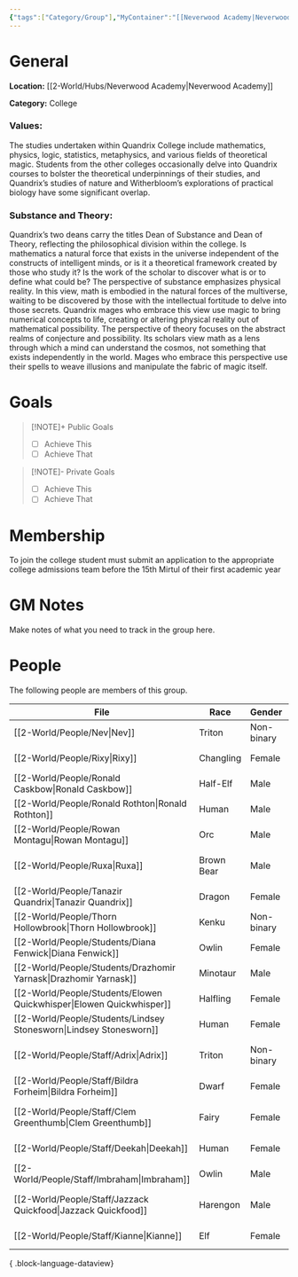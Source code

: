 ```yaml
---
{"tags":["Category/Group"],"MyContainer":"[[Neverwood Academy|Neverwood Academy]]","MyCategory":"College","image":"map-1.4-quandrix-campus.jpg","obsidianUIMode":"preview","faction":null,"primary_contact":"John Doe","founder":["Tanazir Quandrix"],"deans":["Kianne","Imbraham"],"staff":["Adrix","Nev","Deekah","Bildra Forheim","Clem Greenthumb","Jazzack Quickfood","Ronald Rothton","Rixy"],"dg-publish":true,"dg-path":"World/Groups/Colleges/Quandrix College.md","permalink":"/world/groups/colleges/quandrix-college/","dgPassFrontmatter":true,"updated":"2025-09-29T13:22:26.000+01:00"}
---
```



# General

**Location:** [[2-World/Hubs/Neverwood Academy\|Neverwood Academy]]

**Category:** College

### Values:
The studies undertaken within Quandrix College include mathematics, physics, logic, statistics, metaphysics, and various fields of theoretical magic. Students from the other colleges occasionally delve into Quandrix courses to bolster the theoretical underpinnings of their studies, and Quandrix’s studies of nature and Witherbloom’s explorations of practical biology have some significant overlap.

### Substance and Theory:
Quandrix’s two deans carry the titles Dean of Substance and Dean of Theory, reflecting the philosophical division within the college. Is mathematics a natural force that exists in the universe independent of the constructs of intelligent minds, or is it a theoretical framework created by those who study it? Is the work of the scholar to discover what is or to define what could be?
The perspective of substance emphasizes physical reality. In this view, math is embodied in the natural forces of the multiverse, waiting to be discovered by those with the intellectual fortitude to delve into those secrets. Quandrix mages who embrace this view use magic to bring numerical concepts to life, creating or altering physical reality out of mathematical possibility.
The perspective of theory focuses on the abstract realms of conjecture and possibility. Its scholars view math as a lens through which a mind can understand the cosmos, not something that exists independently in the world. Mages who embrace this perspective use their spells to weave illusions and manipulate the fabric of magic itself.

# Goals

> [!NOTE]+ Public Goals
> - [ ] Achieve This
> - [ ] Achieve That

> [!NOTE]- Private Goals
> - [ ] Achieve This
> - [ ] Achieve That

# Membership
To join the college student must submit an application to the appropriate college admissions team before the 15th Mirtul of their first academic year

# GM Notes

Make notes of what you need to track in the group here. 


# People

The following people are members of this group.  


| File                                                                    | Race       | Gender     | Role                   |
| ----------------------------------------------------------------------- | ---------- | ---------- | ---------------------- |
| [[2-World/People/Nev\|Nev]]                                          | Triton     | Non-binary | Professor of Theory    |
| [[2-World/People/Rixy\|Rixy]]                                        | Changling  | Female     | Professor of Theory    |
| [[2-World/People/Ronald Caskbow\|Ronald Caskbow]]                    | Half-Elf   | Male       | Student                |
| [[2-World/People/Ronald Rothton\|Ronald Rothton]]                    | Human      | Male       | Professor of Theory    |
| [[2-World/People/Rowan Montagu\|Rowan Montagu]]                      | Orc        | Male       | Student                |
| [[2-World/People/Ruxa\|Ruxa]]                                        | Brown Bear | Male       | Professor of Substance |
| [[2-World/People/Tanazir Quandrix\|Tanazir Quandrix]]                | Dragon     | Female     | Founder Dragon         |
| [[2-World/People/Thorn Hollowbrook\|Thorn Hollowbrook]]              | Kenku      | Non-binary | Student                |
| [[2-World/People/Students/Diana Fenwick\|Diana Fenwick]]             | Owlin      | Female     | Student                |
| [[2-World/People/Students/Drazhomir Yarnask\|Drazhomir Yarnask]]     | Minotaur   | Male       | Student                |
| [[2-World/People/Students/Elowen Quickwhisper\|Elowen Quickwhisper]] | Halfling   | Female     | Student                |
| [[2-World/People/Students/Lindsey Stonesworn\|Lindsey Stonesworn]]   | Human      | Female     | Student                |
| [[2-World/People/Staff/Adrix\|Adrix]]                                | Triton     | Non-binary | Professor of Substance |
| [[2-World/People/Staff/Bildra Forheim\|Bildra Forheim]]              | Dwarf      | Female     | Professor of Theory    |
| [[2-World/People/Staff/Clem Greenthumb\|Clem Greenthumb]]            | Fairy      | Female     | Professor of Substance |
| [[2-World/People/Staff/Deekah\|Deekah]]                              | Human      | Female     | Professor of Theory    |
| [[2-World/People/Staff/Imbraham\|Imbraham]]                          | Owlin      | Male       | College Dean           |
| [[2-World/People/Staff/Jazzack Quickfood\|Jazzack Quickfood]]        | Harengon   | Male       | Professor of Substance |
| [[2-World/People/Staff/Kianne\|Kianne]]                              | Elf        | Female     | College Dean           |

{ .block-language-dataview}

